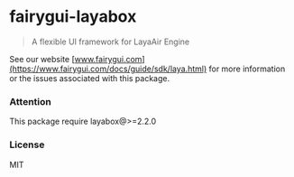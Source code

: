 # fairygui-layabox

> A flexible UI framework for LayaAir Engine

See our website [www.fairygui.com](https://www.fairygui.com/docs/guide/sdk/laya.html) for more information or the issues associated with this package.

### Attention
This package require layabox@>=2.2.0

### License
MIT
